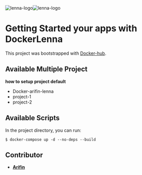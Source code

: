 <div align="center">
  <div style="display: flex;">
    <img src="https://images.crunchbase.com/image/upload/c_lpad,f_auto,q_auto:eco,dpr_1/s07gypqdcrqwqxewjjct" alt="lenna-logo">
    <img src="https://w7.pngwing.com/pngs/219/411/png-transparent-docker-logo-kubernetes-microservices-cloud-computing-dockers-logo-text-logo-cloud-computing-thumbnail.png" alt="lenna-logo">
  </div>
</div>


# Getting Started your apps with DockerLenna

This project was bootstrapped with [Docker-hub](https://hub.docker.com).

## Available Multiple Project
**how to setup project default**
+ Docker-arifin-lenna
+ project-1
+ project-2

## Available Scripts

In the project directory, you can run:

```
$ docker-compose up -d --no-deps --build
```

## Contributor

- **[Arifin](https://mail.google.com/mail/u/0/?tf=cm&fs=1&to=arifingdr@gmail.com)**
